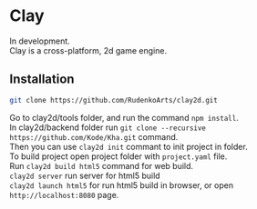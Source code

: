 # Clay  
  
In development.  
Clay is a cross-platform, 2d game engine.  

## Installation

```bash
git clone https://github.com/RudenkoArts/clay2d.git
```
Go to clay2d/tools folder, and run the command `npm install`.  
In clay2d/backend folder run `git clone --recursive https://github.com/Kode/Kha.git` command.  
Then you can use `clay2d init` commant to init project in folder.  
To build project open project folder with `project.yaml` file.  
Run `clay2d build html5` command for web build.  
`clay2d server` run server for html5 build  
`clay2d launch html5` for run html5 build in browser, or open `http://localhost:8080` page.  
